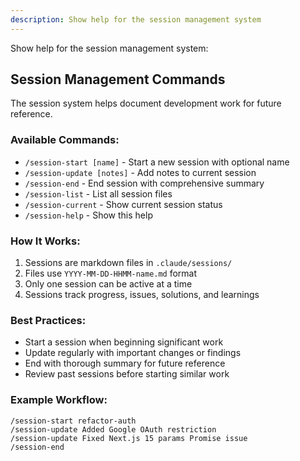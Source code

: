 ```yaml
---
description: Show help for the session management system
---
```


Show help for the session management system:

## Session Management Commands

The session system helps document development work for future reference.

### Available Commands:

- `/session-start [name]` - Start a new session with optional name
- `/session-update [notes]` - Add notes to current session
- `/session-end` - End session with comprehensive summary
- `/session-list` - List all session files
- `/session-current` - Show current session status
- `/session-help` - Show this help

### How It Works:

1. Sessions are markdown files in `.claude/sessions/`
2. Files use `YYYY-MM-DD-HHMM-name.md` format
3. Only one session can be active at a time
4. Sessions track progress, issues, solutions, and learnings

### Best Practices:

- Start a session when beginning significant work
- Update regularly with important changes or findings
- End with thorough summary for future reference
- Review past sessions before starting similar work

### Example Workflow:

```
/session-start refactor-auth
/session-update Added Google OAuth restriction
/session-update Fixed Next.js 15 params Promise issue
/session-end
```
